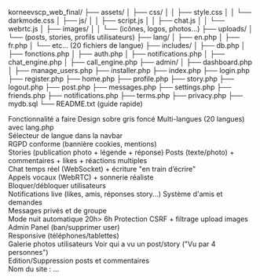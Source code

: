 korneevscp_web_final/
├── assets/
│   ├── css/
│   │   ├── style.css
│   │   └── darkmode.css
│   ├── js/
│   │   ├── script.js
│   │   ├── chat.js
│   │   └── webrtc.js
│   ├── images/
│   │   └── (icônes, logos, photos...)
├── uploads/
│   └── (posts, stories, profils utilisateurs)
├── lang/
│   ├── en.php
│   ├── fr.php
│   └── etc... (20 fichiers de langue)
├── includes/
│   ├── db.php
│   ├── fonctions.php
│   ├── auth.php
│   ├── notifications.php
│   ├── chat_engine.php
│   ├── call_engine.php
├── admin/
│   ├── dashboard.php
│   ├── manage_users.php
├── installer.php
├── index.php
├── login.php
├── register.php
├── home.php
├── profile.php
├── story.php
├── logout.php
├── post.php
├── messages.php
├── settings.php
├── friends.php
├── notifications.php
├── terms.php
├── privacy.php
├── mydb.sql
└── README.txt (guide rapide)



Fonctionnalité	a faire 
Design sobre gris foncé	
Multi-langues (20 langues) avec lang.php	
Sélecteur de langue dans la navbar	
RGPD conforme (bannière cookies, mentions)	
Stories (publication photo + légende + réponse)	
Posts (texte/photo) + commentaires + likes + réactions multiples	
Chat temps réel (WebSocket) + écriture "en train d’écrire"	
Appels vocaux (WebRTC) + sonnerie réaliste	
Bloquer/débloquer utilisateurs	
Notifications live (likes, amis, réponses story...)	
Système d'amis et demandes	
Messages privés et de groupe	
Mode nuit automatique	20h> 6h
Protection CSRF + filtrage upload images	
Admin Panel (ban/supprimer user)	
Responsive (téléphones/tablettes)	
Galerie photos utilisateurs	
Voir qui a vu un post/story ("Vu par 4 personnes")	
Edition/Suppression posts et commentaires	
Nom du site : ...	
